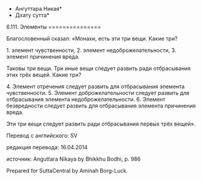 * Ангуттара Никая*
* Дхату сутта*

6\.111\. Элементы
\=\=\=\=\=\=\=\=\=\=\=\=\=\=\=

Благословенный сказал: «Монахи, есть эти три вещи\. Какие три?

1\. элемент чувственности,
2\. элемент недоброжелательности,
3\. элемент причинения вреда\.

Таковы три вещи\. Три иные вещи следует развить ради отбрасывания этих трёх вещей\. Какие три?

4\. Элемент отречения следует развить для отбрасывания элемента чувственности\.
5\. Элемент доброжелательности следует развить для отбрасывания элемента недоброжелательности\.
6\. Элемент безвредности следует развить для отбрасывания элемента причинения вреда\.

Эти три вещи следует развить ради отбрасывания первых трёх вещей»\.

Перевод с английского: SV

редакция перевода: 16\.04\.2014

источник: Anguttara Nikaya by Bhikkhu Bodhi, p\. 986

Prepared for SuttaCentral by Aminah Borg\-Luck\.